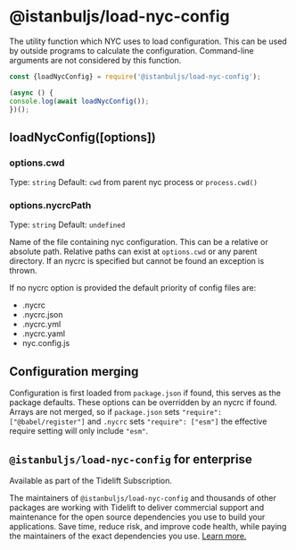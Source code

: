 # @istanbuljs/load-nyc-config

The utility function which NYC uses to load configuration.
This can be used by outside programs to calculate the configuration.
Command-line arguments are not considered by this function.

```js
const {loadNycConfig} = require('@istanbuljs/load-nyc-config');

(async () {
console.log(await loadNycConfig());
})();
```

## loadNycConfig([options])

### options.cwd

Type: `string`
Default: `cwd` from parent nyc process or `process.cwd()`

### options.nycrcPath

Type: `string`
Default: `undefined`

Name of the file containing nyc configuration.
This can be a relative or absolute path.
Relative paths can exist at `options.cwd` or any parent directory.
If an nycrc is specified but cannot be found an exception is thrown.

If no nycrc option is provided the default priority of config files are:

* .nycrc
* .nycrc.json
* .nycrc.yml
* .nycrc.yaml
* nyc.config.js

## Configuration merging

Configuration is first loaded from `package.json` if found, this serves as the package
defaults.  These options can be overridden by an nycrc if found.  Arrays are not merged,
so if `package.json` sets `"require": ["@babel/register"]` and `.nycrc` sets `"require": ["esm"]`
the effective require setting will only include `"esm"`.

## `@istanbuljs/load-nyc-config` for enterprise

Available as part of the Tidelift Subscription.

The maintainers of `@istanbuljs/load-nyc-config` and thousands of other packages are working with Tidelift to deliver commercial support and maintenance for the open source dependencies you use to build your applications. Save time, reduce risk, and improve code health, while paying the maintainers of the exact dependencies you use. [Learn more.](https://tidelift.com/subscription/pkg/npm-istanbuljs-load-nyc-config?utm_source=npm-istanbuljs-load-nyc-config&utm_medium=referral&utm_campaign=enterprise)
